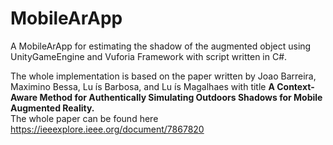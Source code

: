 # MobileArApp
A MobileArApp for estimating the shadow of the augmented object using UnityGameEngine and Vuforia Framework with script written in C#.

The whole implementation is based on the paper written by Joao Barreira, Maximino Bessa, Lu ́ıs Barbosa, and Lu ́ıs Magalhaes with title <b> A Context-Aware Method for Authentically Simulating Outdoors Shadows for Mobile Augmented Reality.</b><br>
The whole paper can be found here <href>https://ieeexplore.ieee.org/document/7867820</href>
